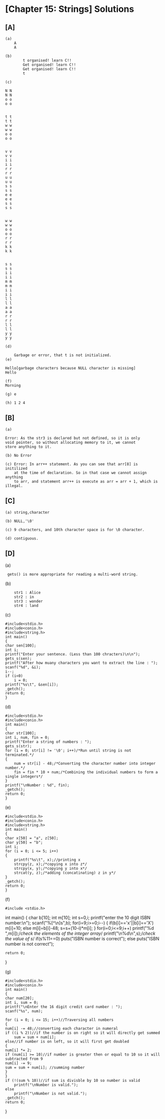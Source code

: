 # [Chapter 15: Strings] Solutions

## [A]
    
    (a)
        A
        A
   
    (b)
            t organised! learn C!!
            Get organised! learn C!!
            Get organised! learn C!!
            t
    
    (c) 
   
    N N
    N N
    o o
    o o


    t t
    t t
    w w
    w w
    o o
    o o


    v v
    v v
    i i
    i i
    r r
    r r
    u u
    u u
    s s
    s s
    e e
    e e
    s s
    s s


    w w
    w w
    o o
    o o
    r r
    r r
    k k
    k k


    s s
    s s
    i i
    i i
    m m
    m m
    i i
    i i
    l l
    l l
    a a
    a a
    r r
    r r
    l l
    l l
    y y
    y y
   
    (d) 
        
        Garbage or error, that t is not initialized.
    (e)
    
    Hello[garbage characters because NULL character is missing]
    Hello
   
    (f)
    Morning
    
    (g) e
    
    (h) 1 2 4

## [B]
 
    (a) 

    Error: As the str3 is declared but not defined, so it is only
    void pointer, so without allocating memory to it, we cannot
    store anything to it.
   
    (b) No Error
   
    (c) Error: In arr++ statement. As you can see that arr[8] is initilized
        at the time of declaration. So in that case we cannot assign anything 
        to arr, and statement arr++ is execute as arr = arr + 1, which is 
    illegal.

## [C]
    
    (a) string,character
   
    (b) NULL,'\0'
   
    (c) 9 characters, and 10th character space is for \0 character.
   
    (d) contiguous.

## [D]
    
   (a)
    
     gets() is more appropriate for reading a multi-word string.
    
   (b)
       
        str1 : Alice
        str2 : in
        str3 : wonder
        str4 : land
   (c) 
    
    #include<stdio.h>
    #include<conio.h>
    #include<string.h>
    int main()
    {
	char sen[100];
	int i;
	printf("Enter your sentence. (Less than 100 chracters)\n\n");
	gets_s(sen);
	printf("After how muany characters you want to extract the line : ");
	scanf("%d", &i);
	i--;
	if (i<0)
		i = 0;
	printf("%s\t", &sen[i]);
	_getch();
	return 0;
    }
  
  (d)
 
    #include<stdio.h>
    #include<conio.h>
    int main()
    {
	char str[100];
	int i, num, fin = 0;
	printf("Enter a string of numbers : ");
	gets_s(str);
	for (i = 0; str[i] != '\0'; i++)/*Run until string is not terminated.*/
	{
		num = str[i] - 48;/*Converting the character number into integer number.*/
		fin = fin * 10 + num;/*Combining the individual numbers to form a single integers*/
	}
	printf("\nNumber : %d", fin);
	_getch();
	return 0;
    }
 
 (e)
   
    #include<stdio.h>
    #include<conio.h>
    #include<string.h>
    int main()
    {
	char x[50] = "a", z[50];
	char y[50] = "b";
	int i;
	for (i = 0; i <= 5; i++)
	{
		printf("%s\t", x);//printing x
		strcpy(z, x);/*copying x into z*/
		strcpy(x, y);/*copying y into x*/
		strcat(y, z);/*adding (concatinating) z in y*/
	}
	_getch();
	return 0;
    }
   
   (f)
   
    #include <stdio.h>
int main()
{
    char b[10];
    int m[10];
    int s=0,i;
    printf("enter the 10 digit ISBN number:\n");
    scanf("%[^\n]s",b);
    for(i=9;i>=0;i--)
    {
        if(b[i]=='x'||b[i]=='X')
        m[i]=10;
        else
        m[i]=b[i]-48;
        s=s+(10-i)*m[i];
    }
    for(i=0;i<=9;i++)
    printf("%d ",m[i]);/*check the elements of the integer array*/
    printf("\n%d\n",s);/*check the value of s*/
    if(s%11==0)
        puts("ISBN number is correct");
    else
    puts("ISBN number is not correct");

    return 0;
}

  
  (g)
   
    #include<stdio.h>
    #include<conio.h>
    int main()
    {
	char num[20];
	int i, sum = 0;
	printf("\nEnter the 16 digit credit card number : ");
	scanf("%s", num);

	for (i = 0; i <= 15; i++)//Traversing all numbers
	{
	num[i] -= 48;//converting each character in numeral
	if ((i % 2))//if the number is on right so it will directly get summed
		sum = sum + num[i];
	else//if number is on left, so it will first get doubled
	{
	num[i] *= 2;
	if (num[i] >= 10)//if number is greater then or equal to 10 so it will subtracted from 9
	num[i] -= 9;
	sum = sum + num[i];	//summing number
	}
	}
	if (!(sum % 10))//if sum is divisble by 10 so number is valid
		printf("\nNumber is valid.");
	else
		printf("\nNumber is not valid.");
	_getch();
	return 0;
}
